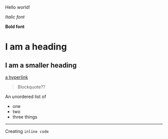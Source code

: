 Hello world!

*Italic font*

**Bold font**

# I am a heading

## I am a smaller heading

[a hyperlink](https://www.youtube.com/watch?v=dQw4w9WgXcQ)

> Blockquote??

An unordered list of 
* one
* two
* three things

---

Creating `inline code`
